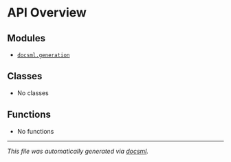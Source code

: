 <!-- markdownlint-disable -->

# API Overview

## Modules

- [`docsml.generation`](./docsml.generation.md#module-docsmlgeneration)

## Classes

- No classes

## Functions

- No functions


---

_This file was automatically generated via [docsml](https://github.com/khulnasoft/docsml)._
